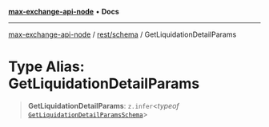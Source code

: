 [**max-exchange-api-node**](../../../README.md) • **Docs**

***

[max-exchange-api-node](../../../modules.md) / [rest/schema](../README.md) / GetLiquidationDetailParams

# Type Alias: GetLiquidationDetailParams

> **GetLiquidationDetailParams**: `z.infer`\<*typeof* [`GetLiquidationDetailParamsSchema`](../variables/GetLiquidationDetailParamsSchema.md)\>
